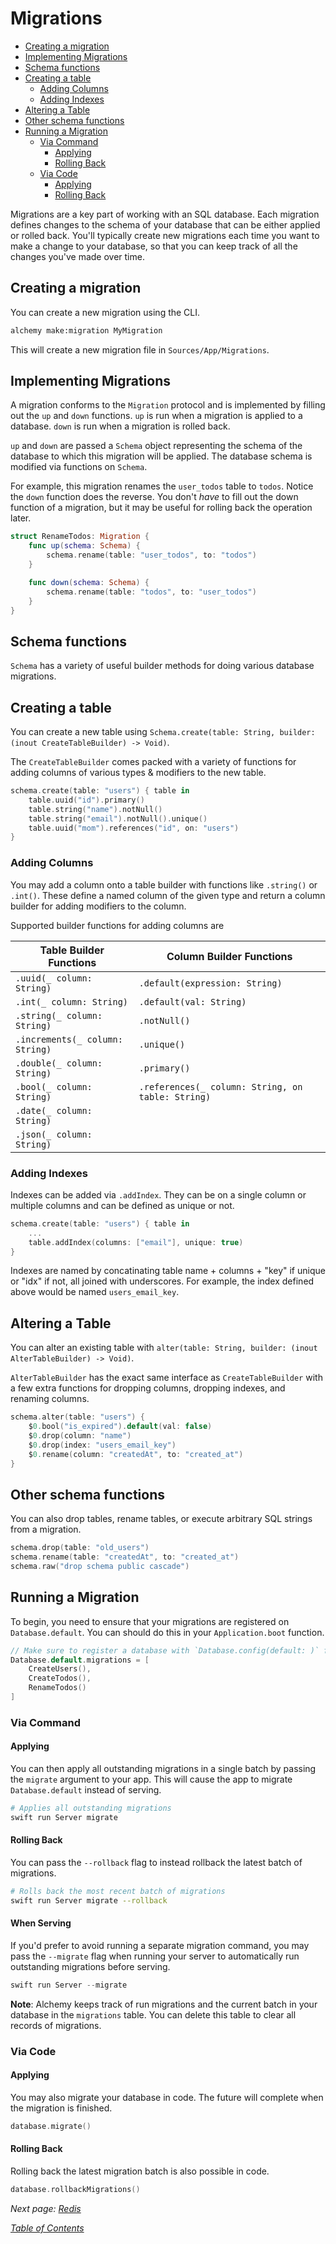 # Migrations

* [Creating a migration](5c\_databasemigrations.md#creating-a-migration)
* [Implementing Migrations](5c\_databasemigrations.md#implementing-migrations)
* [Schema functions](5c\_databasemigrations.md#schema-functions)
* [Creating a table](5c\_databasemigrations.md#creating-a-table)
  * [Adding Columns](5c\_databasemigrations.md#adding-columns)
  * [Adding Indexes](5c\_databasemigrations.md#adding-indexes)
* [Altering a Table](5c\_databasemigrations.md#altering-a-table)
* [Other schema functions](5c\_databasemigrations.md#other-schema-functions)
* [Running a Migration](5c\_databasemigrations.md#running-a-migration)
  * [Via Command](5c\_databasemigrations.md#via-command)
    * [Applying](5c\_databasemigrations.md#applying)
    * [Rolling Back](5c\_databasemigrations.md#rolling-back)
  * [Via Code](5c\_databasemigrations.md#via-code)
    * [Applying](5c\_databasemigrations.md#applying-1)
    * [Rolling Back](5c\_databasemigrations.md#rolling-back-1)

Migrations are a key part of working with an SQL database. Each migration defines changes to the schema of your database that can be either applied or rolled back. You'll typically create new migrations each time you want to make a change to your database, so that you can keep track of all the changes you've made over time.

## Creating a migration

You can create a new migration using the CLI.

```bash
alchemy make:migration MyMigration
```

This will create a new migration file in `Sources/App/Migrations`.

## Implementing Migrations

A migration conforms to the `Migration` protocol and is implemented by filling out the `up` and `down` functions. `up` is run when a migration is applied to a database. `down` is run when a migration is rolled back.

`up` and `down` are passed a `Schema` object representing the schema of the database to which this migration will be applied. The database schema is modified via functions on `Schema`.

For example, this migration renames the `user_todos` table to `todos`. Notice the `down` function does the reverse. You don't _have_ to fill out the down function of a migration, but it may be useful for rolling back the operation later.

```swift
struct RenameTodos: Migration {
    func up(schema: Schema) {
        schema.rename(table: "user_todos", to: "todos")
    }

    func down(schema: Schema) {
        schema.rename(table: "todos", to: "user_todos")
    }
}
```

## Schema functions

`Schema` has a variety of useful builder methods for doing various database migrations.

## Creating a table

You can create a new table using `Schema.create(table: String, builder: (inout CreateTableBuilder) -> Void)`.

The `CreateTableBuilder` comes packed with a variety of functions for adding columns of various types & modifiers to the new table.

```swift
schema.create(table: "users") { table in
    table.uuid("id").primary()
    table.string("name").notNull()
    table.string("email").notNull().unique()
    table.uuid("mom").references("id", on: "users")
}
```

### Adding Columns

You may add a column onto a table builder with functions like `.string()` or `.int()`. These define a named column of the given type and return a column builder for adding modifiers to the column.

Supported builder functions for adding columns are

| Table Builder Functions         | Column Builder Functions                          |
| ------------------------------- | ------------------------------------------------- |
| `.uuid(_ column: String)`       | `.default(expression: String)`                    |
| `.int(_ column: String)`        | `.default(val: String)`                           |
| `.string(_ column: String)`     | `.notNull()`                                      |
| `.increments(_ column: String)` | `.unique()`                                       |
| `.double(_ column: String)`     | `.primary()`                                      |
| `.bool(_ column: String)`       | `.references(_ column: String, on table: String)` |
| `.date(_ column: String)`       |                                                   |
| `.json(_ column: String)`       |                                                   |

### Adding Indexes

Indexes can be added via `.addIndex`. They can be on a single column or multiple columns and can be defined as unique or not.

```swift
schema.create(table: "users") { table in
    ...
    table.addIndex(columns: ["email"], unique: true)
}
```

Indexes are named by concatinating table name + columns + "key" if unique or "idx" if not, all joined with underscores. For example, the index defined above would be named `users_email_key`.

## Altering a Table

You can alter an existing table with `alter(table: String, builder: (inout AlterTableBuilder) -> Void)`.

`AlterTableBuilder` has the exact same interface as `CreateTableBuilder` with a few extra functions for dropping columns, dropping indexes, and renaming columns.

```swift
schema.alter(table: "users") {
    $0.bool("is_expired").default(val: false)
    $0.drop(column: "name")
    $0.drop(index: "users_email_key")
    $0.rename(column: "createdAt", to: "created_at")
}
```

## Other schema functions

You can also drop tables, rename tables, or execute arbitrary SQL strings from a migration.

```swift
schema.drop(table: "old_users")
schema.rename(table: "createdAt", to: "created_at")
schema.raw("drop schema public cascade")
```

## Running a Migration

To begin, you need to ensure that your migrations are registered on `Database.default`. You can should do this in your `Application.boot` function.

```swift
// Make sure to register a database with `Database.config(default: )` first!
Database.default.migrations = [
    CreateUsers(),
    CreateTodos(),
    RenameTodos()
]
```

### Via Command

#### Applying

You can then apply all outstanding migrations in a single batch by passing the `migrate` argument to your app. This will cause the app to migrate `Database.default` instead of serving.

```bash
# Applies all outstanding migrations
swift run Server migrate 
```

#### Rolling Back

You can pass the `--rollback` flag to instead rollback the latest batch of migrations.

```bash
# Rolls back the most recent batch of migrations
swift run Server migrate --rollback
```

#### When Serving

If you'd prefer to avoid running a separate migration command, you may pass the `--migrate` flag when running your server to automatically run outstanding migrations before serving.

```swift
swift run Server --migrate
```

**Note**: Alchemy keeps track of run migrations and the current batch in your database in the `migrations` table. You can delete this table to clear all records of migrations.

### Via Code

#### Applying

You may also migrate your database in code. The future will complete when the migration is finished.

```swift
database.migrate()
```

#### Rolling Back

Rolling back the latest migration batch is also possible in code.

```swift
database.rollbackMigrations()
```

_Next page:_ [_Redis_](5d\_redis.md)

[_Table of Contents_](../Docs/#docs)
